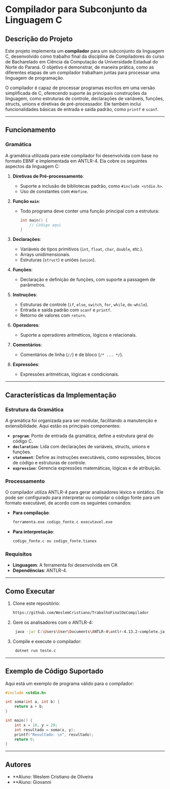# Compilador para Subconjunto da Linguagem C

## **Descrição do Projeto**

Este projeto implementa um **compilador** para um subconjunto da linguagem C, desenvolvido como trabalho final da 
disciplina de Compiladores do curso de Bacharelado em Ciência da Computação da Universidade Estadual do Norte do Paraná. 
O objetivo é demonstrar, de maneira prática, como as diferentes etapas de um compilador trabalham juntas para processar 
uma linguagem de programação.

O compilador é capaz de processar programas escritos em uma versão simplificada de C, oferecendo suporte às principais 
construções da linguagem, como estruturas de controle, declarações de variáveis, funções, structs, unions e diretivas de 
pré-processador. 
Ele também inclui funcionalidades básicas de entrada e saída padrão, como `printf` e `scanf`.

---

## **Funcionamento**

### **Gramática**
A gramática utilizada para este compilador foi desenvolvida com base no formato EBNF e implementada em ANTLR-4. 
Ela cobre os seguintes aspectos da linguagem C:

1. **Diretivas de Pré-processamento**:
   - Suporte a inclusão de bibliotecas padrão, como `#include <stdio.h>`.
   - Uso de constantes com `#define`.

2. **Função `main`**:
   - Todo programa deve conter uma função principal com a estrutura:
     ```c
     int main() {
         // Código aqui
     }
     ```

3. **Declarações**:
   - Variáveis de tipos primitivos (`int`, `float`, `char`, `double`, etc.).
   - Arrays unidimensionais.
   - Estruturas (`struct`) e uniões (`union`).

4. **Funções**:
   - Declaração e definição de funções, com suporte a passagem de parâmetros.

5. **Instruções**:
   - Estruturas de controle (`if`, `else`, `switch`, `for`, `while`, `do-while`).
   - Entrada e saída padrão com `scanf` e `printf`.
   - Retorno de valores com `return`.

6. **Operadores**:
   - Suporte a operadores aritméticos, lógicos e relacionais.

7. **Comentários**:
   - Comentários de linha (`//`) e de bloco (`/* ... */`).

8. **Expressões**:
   - Expressões aritméticas, lógicas e condicionais.

---

## **Características da Implementação**

### **Estrutura da Gramática**
A gramática foi organizada para ser modular, facilitando a manutenção e extensibilidade. Aqui estão os 
principais componentes:

- **`program`**: Ponto de entrada da gramática, define a estrutura geral do código C.
- **`declaration`**: Lida com declarações de variáveis, structs, unions e funções.
- **`statement`**: Define as instruções executáveis, como expressões, blocos de código e estruturas de controle.
- **`expression`**: Gerencia expressões matemáticas, lógicas e de atribuição.

### **Processamento**
O compilador utiliza ANTLR-4 para gerar analisadores léxico e sintático. 
Ele pode ser configurado para interpretar ou compilar o código fonte para
um formato executável, de acordo com os seguintes comandos:

- **Para compilação**:
  ```bash
  ferramenta.exe codigo_fonte.c executavel.exe
  ```
- **Para interpretação**:
  ```bash
  codigo_fonte.c ou codigo_fonte.tianex
  ```

### **Requisitos**
- **Linguagem**: A ferramenta foi desenvolvida em C#.
- **Dependências**: ANTLR-4.

---

## **Como Executar**

1. Clone este repositório:
   ```bash
   https://github.com/WeslemCristiano/TrabalhoFinalDeCompilador
   ```

2. Gere os analisadores com o ANTLR-4:
   ```bash
    java -jar C:\Users\User\Documents\ANTLR-4\antlr-4.13.2-complete.jar -Dlanguage=CSharp -visitor -o Grammar ExprC.g4
   ```

3. Compile e execute o compilador:
   ```bash
    dotnet run teste.c
   ```

---

## **Exemplo de Código Suportado**

Aqui está um exemplo de programa válido para o compilador:

```c
#include <stdio.h>

int soma(int a, int b) {
    return a + b;
}

int main() {
    int x = 10, y = 20;
    int resultado = soma(x, y);
    printf("Resultado: \n", resultado);
    return 0;
}
```

---

## **Autores**
- **Aluno: Weslem Cristiano de Oliveira
- **Aluno: Giovanni
